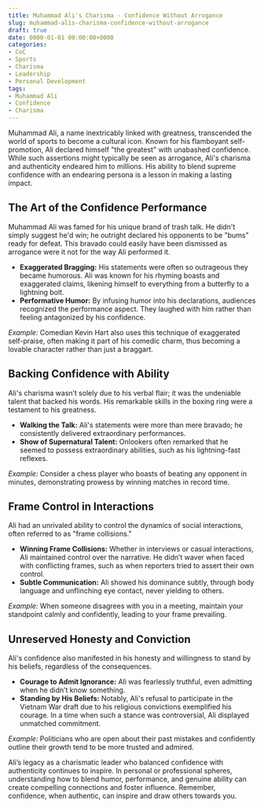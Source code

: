 ```yaml
---
title: Muhammad Ali's Charisma - Confidence Without Arrogance
slug: muhammad-alis-charisma-confidence-without-arrogance
draft: true
date: 0000-01-01 00:00:00+0000
categories:
- CoC
- Sports
- Charisma
- Leadership
- Personal Development
tags:
- Muhammad Ali
- Confidence
- Charisma
---
```


Muhammad Ali, a name inextricably linked with greatness, transcended the world of sports to become a cultural icon. Known for his flamboyant self-promotion, Ali declared himself "the greatest" with unabashed confidence. While such assertions might typically be seen as arrogance, Ali's charisma and authenticity endeared him to millions. His ability to blend supreme confidence with an endearing persona is a lesson in making a lasting impact.

## The Art of the Confidence Performance

Muhammad Ali was famed for his unique brand of trash talk. He didn't simply suggest he'd win; he outright declared his opponents to be "bums" ready for defeat. This bravado could easily have been dismissed as arrogance were it not for the way Ali performed it.

- **Exaggerated Bragging:** His statements were often so outrageous they became humorous. Ali was known for his rhyming boasts and exaggerated claims, likening himself to everything from a butterfly to a lightning bolt.
- **Performative Humor:** By infusing humor into his declarations, audiences recognized the performance aspect. They laughed with him rather than feeling antagonized by his confidence.

*Example:* Comedian Kevin Hart also uses this technique of exaggerated self-praise, often making it part of his comedic charm, thus becoming a lovable character rather than just a braggart.

## Backing Confidence with Ability

Ali's charisma wasn’t solely due to his verbal flair; it was the undeniable talent that backed his words. His remarkable skills in the boxing ring were a testament to his greatness.

- **Walking the Talk:** Ali's statements were more than mere bravado; he consistently delivered extraordinary performances.
- **Show of Supernatural Talent:** Onlookers often remarked that he seemed to possess extraordinary abilities, such as his lightning-fast reflexes.

*Example:* Consider a chess player who boasts of beating any opponent in minutes, demonstrating prowess by winning matches in record time.

## Frame Control in Interactions

Ali had an unrivaled ability to control the dynamics of social interactions, often referred to as "frame collisions."

- **Winning Frame Collisions:** Whether in interviews or casual interactions, Ali maintained control over the narrative. He didn’t waver when faced with conflicting frames, such as when reporters tried to assert their own control.
- **Subtle Communication:** Ali showed his dominance subtly, through body language and unflinching eye contact, never yielding to others.

*Example:* When someone disagrees with you in a meeting, maintain your standpoint calmly and confidently, leading to your frame prevailing.

## Unreserved Honesty and Conviction

Ali's confidence also manifested in his honesty and willingness to stand by his beliefs, regardless of the consequences.

- **Courage to Admit Ignorance:** Ali was fearlessly truthful, even admitting when he didn’t know something.
- **Standing by His Beliefs:** Notably, Ali's refusal to participate in the Vietnam War draft due to his religious convictions exemplified his courage. In a time when such a stance was controversial, Ali displayed unmatched commitment.

*Example:* Politicians who are open about their past mistakes and confidently outline their growth tend to be more trusted and admired.

Ali’s legacy as a charismatic leader who balanced confidence with authenticity continues to inspire. In personal or professional spheres, understanding how to blend humor, performance, and genuine ability can create compelling connections and foster influence. Remember, confidence, when authentic, can inspire and draw others towards you.
